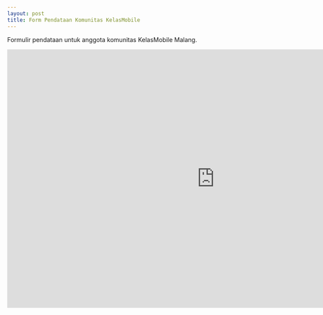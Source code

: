 ```yaml
---
layout: post
title: Form Pendataan Komunitas KelasMobile
---
```

Formulir pendataan untuk anggota komunitas KelasMobile Malang.

<iframe src="https://docs.google.com/forms/d/1qEmsgN5CY9a360AsHqXRwSK___FCsx8w8ByA1Nfx-_g/viewform?embedded=true" width="960" height="600" frameborder="0" marginheight="0" marginwidth="0">Memuat...</iframe>
